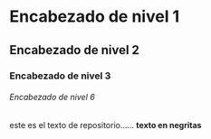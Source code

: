 # Encabezado de nivel 1

## Encabezado de nivel 2

### Encabezado de nivel 3

###### Encabezado de nivel 6

este es el texto de repositorio......
**texto en negritas**
